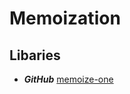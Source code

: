 # Memoization

## Libaries

* ***GitHub*** [memoize-one](https://github.com/alexreardon/memoize-one)
